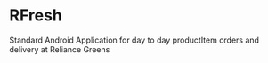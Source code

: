 # RFresh
Standard Android Application for day to day productItem orders and delivery at Reliance Greens
